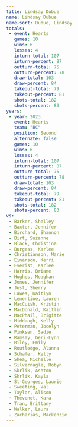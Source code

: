 ```yaml
---
title: Lindsay Dubue
name: Lindsay Dubue
name-sort: Dubue, Lindsay
totals:
 - event: Hearts
   games: 10
   wins: 6
   losses: 4
   inturn-total: 107
   inturn-percent: 87
   outturn-total: 75
   outturn-percent: 78
   draw-total: 103
   draw-percent: 84
   takeout-total: 79
   takeout-percent: 81
   shots-total: 182
   shots-percent: 83
years:
 - year: 2023
   event: Hearts
   team: "BC"
   position: Second
   alternate: false
   games: 10
   wins: 6
   losses: 4
   inturn-total: 107
   inturn-percent: 87
   outturn-total: 75
   outturn-percent: 78
   draw-total: 103
   draw-percent: 84
   takeout-total: 79
   takeout-percent: 81
   shots-total: 182
   shots-percent: 83
vs:
 - Barker, Shelley
 - Baxter, Jennifer
 - Birchard, Shannon
 - Birt, Suzanne
 - Black, Christina
 - Burgess, Karlee
 - Christianson, Marie
 - Einarson, Kerri
 - Everist, Karlee
 - Harris, Briane
 - Hughes, Meaghan
 - Jones, Jennifer
 - Just, Sherry
 - Lawes, Kaitlyn
 - Lenentine, Lauren
 - MacCuish, Kristin
 - MacDonald, Kaitlin
 - MacPhail, Brigitte
 - Middaugh, Kelly
 - Peterman, Jocelyn
 - Pinksen, Sadie
 - Ramsay, Geri-Lynn
 - Riley, Emily
 - Routledge, Alanna
 - Schafer, Kelly
 - Shea, Michelle
 - Silvernagle, Robyn
 - Skrlik, Ashton
 - Skrlik, Kayla
 - St-Georges, Laurie
 - Sweeting, Val
 - Taylor, Alison
 - Thevenot, Kara
 - Tran, Brittany
 - Walker, Laura
 - Zacharias, Mackenzie
---
```

